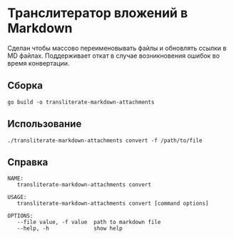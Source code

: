# Транслитератор вложений в Markdown

Сделан чтобы массово переименовывать файлы и обновлять ссылки в MD файлах.
Поддерживает откат в случае возникновения ошибок во время конвертации.

## Сборка

```
go build -o transliterate-markdown-attachments
```

## Использование

```
./transliterate-markdown-attachments convert -f /path/to/file
```

## Справка

```
NAME:
   transliterate-markdown-attachments convert

USAGE:
   transliterate-markdown-attachments convert [command options]

OPTIONS:
   --file value, -f value  path to markdown file
   --help, -h              show help
```